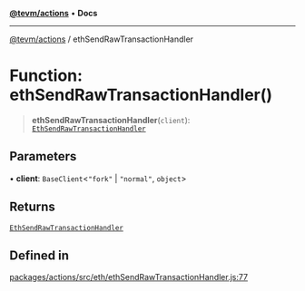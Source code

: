 [**@tevm/actions**](../README.md) • **Docs**

***

[@tevm/actions](../globals.md) / ethSendRawTransactionHandler

# Function: ethSendRawTransactionHandler()

> **ethSendRawTransactionHandler**(`client`): [`EthSendRawTransactionHandler`](../type-aliases/EthSendRawTransactionHandler.md)

## Parameters

• **client**: `BaseClient`\<`"fork"` \| `"normal"`, `object`\>

## Returns

[`EthSendRawTransactionHandler`](../type-aliases/EthSendRawTransactionHandler.md)

## Defined in

[packages/actions/src/eth/ethSendRawTransactionHandler.js:77](https://github.com/evmts/tevm-monorepo/blob/main/packages/actions/src/eth/ethSendRawTransactionHandler.js#L77)
